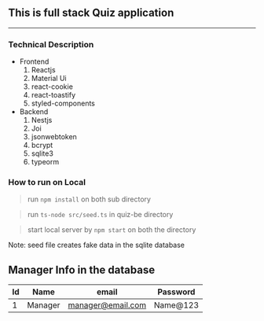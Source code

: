 ## This is full stack Quiz application
----------------------------------------------------------------

### Technical Description

+ Frontend
    1. Reactjs
    2. Material Ui
    3. react-cookie
    4. react-toastify
    5. styled-components
+ Backend
    1. Nestjs
    2. Joi
    3. jsonwebtoken
    4. bcrypt
    5. sqlite3
    6. typeorm

### How to run on Local 
> run `npm install` on both sub directory

> run `ts-node src/seed.ts` in quiz-be directory 

> start local server by `npm start` on both the directory

Note: seed file creates fake data in the sqlite database

## Manager Info in the database

| Id | Name | email | Password |
|----|------|-------|----------|
|1 | Manager| manager@email.com| Name@123|

